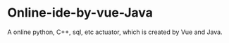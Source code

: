 # Online-ide-by-vue-Java
A online python, C++, sql, etc actuator, which is created by Vue and Java. 
